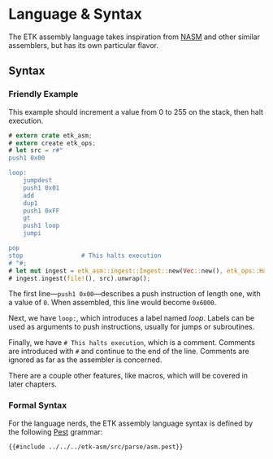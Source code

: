 # Language & Syntax

The ETK assembly language takes inspiration from [NASM] and other similar assemblers, but has its own particular flavor.

[NASM]: https://www.nasm.us/

## Syntax

### Friendly Example

This example should increment a value from 0 to 255 on the stack, then halt execution.

```rust
# extern crate etk_asm;
# extern create etk_ops;
# let src = r#"
push1 0x00

loop:
    jumpdest
    push1 0x01
    add
    dup1
    push1 0xFF
    gt
    push1 loop
    jumpi

pop
stop                # This halts execution
# "#;
# let mut ingest = etk_asm::ingest::Ingest::new(Vec::new(), etk_ops::HardFork::Cancun);
# ingest.ingest(file!(), src).unwrap();
```

The first line&mdash;`push1 0x00`&mdash;describes a push instruction of length one, with a value of `0`. When assembled, this line would become `0x6000`.

Next, we have `loop:`, which introduces a label named _loop_. Labels can be used as arguments to push instructions, usually for jumps or subroutines.

Finally, we have `# This halts execution`, which is a comment. Comments are introduced with `#` and continue to the end of the line. Comments are ignored as far as the assembler is concerned.

There are a couple other features, like macros, which will be covered in later chapters.

### Formal Syntax

For the language nerds, the ETK assembly language syntax is defined by the following [Pest] grammar:

```pest
{{#include ../../../etk-asm/src/parse/asm.pest}}
```

[Pest]: https://pest.rs/
